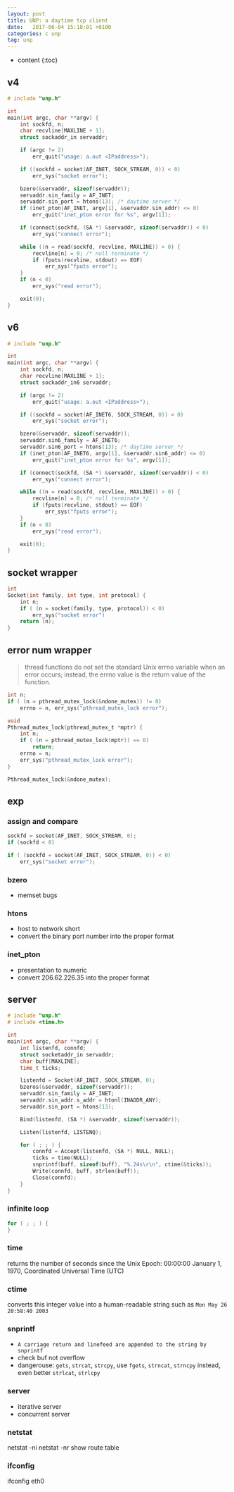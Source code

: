 ```yaml
---
layout: post
title: UNP: a daytime tcp client
date:   2017-06-04 15:18:01 +0100
categories: c unp
tag: unp
---
```


* content
{:toc}

## v4

```c
# include "unp.h"

int
main(int argc, char **argv) {
    int sockfd, n;
    char recvline[MAXLINE + 1];
    struct sockaddr_in servaddr;

    if (argc != 2)
        err_quit("usage: a.out <IPaddress>");

    if ((sockfd = socket(AF_INET, SOCK_STREAM, 0)) < 0)
        err_sys("socket error");

    bzero(&servaddr, sizeof(servaddr));
    servaddr.sin_family = AF_INET;
    servaddr.sin_port = htons(13); /* daytime server */
    if (inet_pton(AF_INET, argv[1], &servaddr.sin_addr) <= 0)
        err_quit("inet_pton error for %s", argv[1]);

    if (connect(sockfd, (SA *) &servaddr, sizeof(servaddr)) < 0)
        err_sys("connect error");

    while ((n = read(sockfd, recvline, MAXLINE)) > 0) {
        recvline[n] = 0; /* null terminate */
        if (fputs(recvline, stdout) == EOF)
            err_sys("fputs error");
    }
    if (n < 0)
        err_sys("read error");

    exit(0);
}
```
## v6
```c
# include "unp.h"

int
main(int argc, char **argv) {
    int sockfd, n;
    char recvline[MAXLINE + 1];
    struct sockaddr_in6 servaddr;

    if (argc != 2)
        err_quit("usage: a.out <IPaddress>");

    if ((sockfd = socket(AF_INET6, SOCK_STREAM, 0)) < 0)
        err_sys("socket error");

    bzero(&servaddr, sizeof(servaddr));
    servaddr.sin6_family = AF_INET6;
    servaddr.sin6_port = htons(13); /* daytime server */
    if (inet_pton(AF_INET6, argv[1], &servaddr.sin6_addr) <= 0)
        err_quit("inet_pton error for %s", argv[1]);

    if (connect(sockfd, (SA *) &servaddr, sizeof(servaddr)) < 0)
        err_sys("connect error");

    while ((n = read(sockfd, recvline, MAXLINE)) > 0) {
        recvline[n] = 0; /* null terminate */
        if (fputs(recvline, stdout) == EOF)
            err_sys("fputs error");
    }
    if (n < 0)
        err_sys("read error");

    exit(0);
}
```

## socket wrapper
```c
int
Socket(int family, int type, int protocol) {
    int n;
    if ( (n = socket(family, type, protocol)) < 0)
        err_sys("socket error")
    return (n);
}
```
## error num wrapper

> thread functions do not set the standard Unix errno variable when an error occurs; instead, the errno value is the return value of the function.

```c
int n;
if ( (n = pthread_mutex_lock(&ndone_mutex)) != 0)
    errno = n, err_sys("pthread_mutex_lock error");
```
```c
void
Pthread_mutex_lock(pthread_mutex_t *mptr) {
    int n;
    if ( (n = pthread_mutex_lock(mptr)) == 0)
        return;
    errno = n;
    err_sys("pthread_mutex_lock error");
}

Pthread_mutex_lock(&ndone_mutex);
```
## exp

### assign and compare

```c
sockfd = socket(AF_INET, SOCK_STREAM, 0);
if (sockfd < 0)
```

```c
if ( (sockfd = socket(AF_INET, SOCK_STREAM, 0)) < 0)
    err_sys("socket error");
```

### bzero

* memset bugs

### htons

* host to network short
* convert the binary port number into the proper format

### inet_pton

* presentation to numeric
* convert 206.62.226.35 into the proper format

## server
```c
# include "unp.h"
# include <time.h>

int
main(int argc, char **argv) {
    int listenfd, connfd;
    struct socketaddr_in servaddr;
    char buff[MAXLINE];
    time_t ticks;

    listenfd = Socket(AF_INET, SOCK_STREAM, 0);
    bzeros(&servaddr, sizeof(servaddr));
    servaddr.sin_family = AF_INET;
    servaddr.sin_addr.s_addr = htonl(INADDR_ANY);
    servaddr.sin_port = htons(13);

    Bind(listenfd, (SA *) &servaddr, sizeof(servaddr));

    Listen(listenfd, LISTENQ);

    for ( ; ; ) {
        connfd = Accept(listenfd, (SA *) NULL, NULL);
        ticks = time(NULL);
        snprintf(buff, sizeof(buff), "%.24s\r\n", ctime(&ticks));
        Write(connfd, buff, strlen(buff));
        Close(connfd);
    }
}
```
### infinite loop

```c
for ( ; ; ) {
}
```

### time

returns the number of seconds since the Unix Epoch: 00:00:00 January 1, 1970, Coordinated Universal Time (UTC)

### ctime

converts this integer value into a human-readable string such as
`Mon May 26 20:58:40 2003`

### snprintf

* `A carriage return and linefeed are appended to the string by snprintf`
* check buf not overflow
* dangerouse: `gets`, `strcat`, `strcpy`, use `fgets`, `strncat`, `strncpy` instead, even better `strlcat`, `strlcpy`

### server
* iterative server
* concurrent server

### netstat

netstat -ni
netstat -nr  show route table
### ifconfig
ifconfig eth0



[jekyll]:      http://jekyllrb.com
[jekyll-gh]:   https://github.com/jekyll/jekyll
[jekyll-help]: https://github.com/jekyll/jekyll-help
